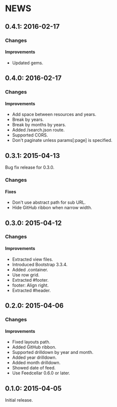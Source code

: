 # NEWS

## 0.4.1: 2016-02-17

### Changes

#### Improvements

* Updated gems.

## 0.4.0: 2016-02-17

### Changes

#### Improvements

* Add space between resources and years.
* Break by years.
* Break by months by years.
* Added /search.json route.
* Supported CORS.
* Don't paginate unless params[:page] is specified.

## 0.3.1: 2015-04-13

Bug fix release for 0.3.0.

### Changes

#### Fixes

* Don't use abstract path for sub URL.
* Hide GitHub ribbon when narrow width.

## 0.3.0: 2015-04-12

### Changes

#### Improvements

* Extracted view files.
* Introduced Bootstrap 3.3.4.
* Added .container.
* Use row grid.
* Extracted #footer.
* footer: Align right.
* Extracted #header.

## 0.2.0: 2015-04-06

### Changes

#### Improvements

* Fixed layouts path.
* Added GitHub ribbon.
* Supported drilldown by year and month.
* Added year drilldown.
* Added month drilldown.
* Showed date of feed.
* Use Feedcellar 0.6.0 or later.

## 0.1.0: 2015-04-05

Initial release.
